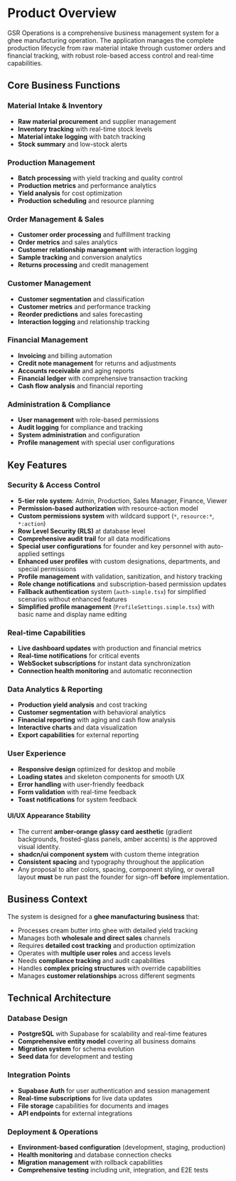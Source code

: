 # Product Overview

GSR Operations is a comprehensive business management system for a ghee manufacturing operation. The application manages the complete production lifecycle from raw material intake through customer orders and financial tracking, with robust role-based access control and real-time capabilities.

## Core Business Functions

### Material Intake & Inventory
- **Raw material procurement** and supplier management
- **Inventory tracking** with real-time stock levels
- **Material intake logging** with batch tracking
- **Stock summary** and low-stock alerts

### Production Management
- **Batch processing** with yield tracking and quality control
- **Production metrics** and performance analytics
- **Yield analysis** for cost optimization
- **Production scheduling** and resource planning

### Order Management & Sales
- **Customer order processing** and fulfillment tracking
- **Order metrics** and sales analytics
- **Customer relationship management** with interaction logging
- **Sample tracking** and conversion analytics
- **Returns processing** and credit management

### Customer Management
- **Customer segmentation** and classification
- **Customer metrics** and performance tracking
- **Reorder predictions** and sales forecasting
- **Interaction logging** and relationship tracking

### Financial Management
- **Invoicing** and billing automation
- **Credit note management** for returns and adjustments
- **Accounts receivable** and aging reports
- **Financial ledger** with comprehensive transaction tracking
- **Cash flow analysis** and financial reporting

### Administration & Compliance
- **User management** with role-based permissions
- **Audit logging** for compliance and tracking
- **System administration** and configuration
- **Profile management** with special user configurations

## Key Features

### Security & Access Control
- **5-tier role system**: Admin, Production, Sales Manager, Finance, Viewer
- **Permission-based authorization** with resource-action model
- **Custom permissions system** with wildcard support (`*`, `resource:*`, `*:action`)
- **Row Level Security (RLS)** at database level
- **Comprehensive audit trail** for all data modifications
- **Special user configurations** for founder and key personnel with auto-applied settings
- **Enhanced user profiles** with custom designations, departments, and special permissions
- **Profile management** with validation, sanitization, and history tracking
- **Role change notifications** and subscription-based permission updates
- **Fallback authentication** system (`auth-simple.tsx`) for simplified scenarios without enhanced features
- **Simplified profile management** (`ProfileSettings.simple.tsx`) with basic name and display name editing

### Real-time Capabilities
- **Live dashboard updates** with production and financial metrics
- **Real-time notifications** for critical events
- **WebSocket subscriptions** for instant data synchronization
- **Connection health monitoring** and automatic reconnection

### Data Analytics & Reporting
- **Production yield analysis** and cost tracking
- **Customer segmentation** with behavioral analytics
- **Financial reporting** with aging and cash flow analysis
- **Interactive charts** and data visualization
- **Export capabilities** for external reporting

### User Experience
- **Responsive design** optimized for desktop and mobile
- **Loading states** and skeleton components for smooth UX
- **Error handling** with user-friendly feedback
- **Form validation** with real-time feedback
- **Toast notifications** for system feedback

#### UI/UX Appearance Stability
- The current **amber-orange glassy card aesthetic** (gradient backgrounds, frosted-glass panels, amber accents) is _the_ approved visual identity.
- **shadcn/ui component system** with custom theme integration
- **Consistent spacing** and typography throughout the application
- Any proposal to alter colors, spacing, component styling, or overall layout **must** be run past the founder for sign-off **before** implementation.

## Business Context

The system is designed for a **ghee manufacturing business** that:
- Processes cream butter into ghee with detailed yield tracking
- Manages both **wholesale and direct sales** channels
- Requires **detailed cost tracking** and production optimization
- Operates with **multiple user roles** and access levels
- Needs **compliance tracking** and audit capabilities
- Handles **complex pricing structures** with override capabilities
- Manages **customer relationships** across different segments

## Technical Architecture

### Database Design
- **PostgreSQL** with Supabase for scalability and real-time features
- **Comprehensive entity model** covering all business domains
- **Migration system** for schema evolution
- **Seed data** for development and testing

### Integration Points
- **Supabase Auth** for user authentication and session management
- **Real-time subscriptions** for live data updates
- **File storage** capabilities for documents and images
- **API endpoints** for external integrations

### Deployment & Operations
- **Environment-based configuration** (development, staging, production)
- **Health monitoring** and database connection checks
- **Migration management** with rollback capabilities
- **Comprehensive testing** including unit, integration, and E2E tests